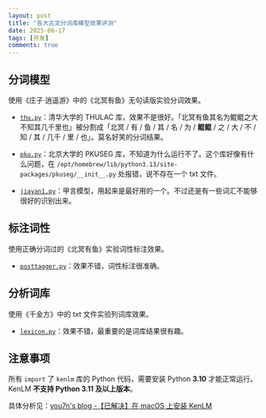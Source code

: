 ```yaml
---
layout: post
title: "各大古文分词库模型效果评测"
date: 2025-06-17
tags: [开发]
comments: true
---
```


## 分词模型

使用《庄子·逍遥游》中的《北冥有鱼》无句读版实验分词效果。

- [`thu.py`](thu.py)：清华大学的 THULAC 库，效果不是很好。「北冥有鱼其名为鲲鲲之大不知其几千里也」被分割成「北冥 / 有 / 鱼 / 其 / 名 / 为 / __鲲鲲__ / 之 / 大 / 不 / 知 / 其 / 几千 / 里 / 也」。莫名好笑的分词结果。

- [`pku.py`](pku.py)：北京大学的 PKUSEG 库，不知道为什么运行不了。这个库好像有什么问题，在 `/opt/homebrew/lib/python3.13/site-packages/pkuseg/__init__.py` 处报错，说不存在一个 txt 文件。

- [`jiayan1.py`](jiayan1.py)：甲言模型，用起来是最好用的一个。不过还是有一些词汇不能够很好的识别出来。

## 标注词性

使用正确分词过的《北冥有鱼》实验词性标注效果。

- [`posttagger.py`](posttagger.py)：效果不错，词性标注很准确。

## 分析词库

使用《千金方》中的 txt 文件实验列词库效果。

- [`lexicon.py`](/千金方/lexicon.py)：效果不错，最重要的是词库结果很有趣。

## 注意事项

所有 `import` 了 `kenlm` 库的 Python 代码，需要安装 Python **3.10** 才能正常运行。KenLM **不支持 Python 3.11 及以上版本**。

具体分析见：[you7n's blog -【已解决】在 macOS 上安装 KenLM](https://blog.you7n.com/2025/02/12/kenlm-installation/)
